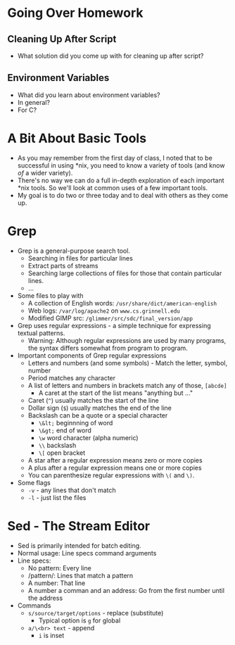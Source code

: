 Going Over Homework
===================

Cleaning Up After Script
------------------------

* What solution did you come up with for cleaning up after script?

Environment Variables
---------------------

* What did you learn about environment variables?
* In general?
* For C?

A Bit About Basic Tools
=======================

* As you may remember from the first day of class, I noted that to be
  successful in using *nix, you need to know a variety of tools (and know
  *of* a wider variety).
* There's no way we can do a full in-depth exploration of each important
  *nix tools.  So we'll look at common uses of a few important tools.
* My goal is to do two or three today and to deal with others as they
  come up.

Grep
====

* Grep is a general-purpose search tool.
  + Searching in files for particular lines
  + Extract parts of streams
  + Searching large collections of files for those that contain particular
    lines.
  + ...
* Some files to play with
  + A collection of English words: `/usr/share/dict/american-english`
  + Web logs: `/var/log/apache2` on `www.cs.grinnell.edu`
  + Modified GIMP src: `/glimmer/src/sdc/final_version/app`
* Grep uses regular expressions - a simple technique for expressing textual
  patterns.
  + Warning: Although regular expressions are used by many programs, the
    syntax differs somewhat from program to program.
* Important components of Grep regular expressions
  + Letters and numbers (and some symbols) - Match the letter, symbol, number
  + Period matches any character
  + A list of letters and numbers in brackets match any of those,
    `[abcde]`
    - A caret at the start of the list means "anything but ..."
  + Caret (`^`) usually matches the start of the line
  + Dollar sign (`$`) usually matches the end of the line
  + Backslash can be a quote or a special character
    - `\&lt;` beginnning of word
    - `\&gt;` end of word
    - `\w` word character (alpha numeric)
    - `\\` backslash
    - `\[` open bracket
  + A star after a regular expression means zero or more copies
  + A plus after a regular expression means one or more copies
  + You can parenthesize regular expressions with `\(` and
    `\)`.
* Some flags
  + `-v` - any lines that don't match
  + `-l` - just list the files

Sed - The Stream Editor
=======================

* Sed is primarily intended for batch editing.
* Normal usage: Line specs command arguments
* Line specs:
  + No pattern: Every line
  + /pattern/: Lines that match a pattern
  + A number: That line
  + A number a comman and an address: Go from the first number until the
    address
* Commands
  + `s/source/target/options` - replace (substitute)
    - Typical option is `g` for global
  + `a/\<br>
    text` - append
    - `i` is inset

